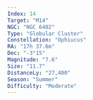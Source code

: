 ```yaml
---
Index: 14
Target: "M14"
NGC: "NGC 6402"
Type: "Globular Cluster"
Constellation: "Ophiucus"
RA: "17h 37.6m"
Dec: "-3°15"
Magnitude: "7.6"
Size: "11.7"
DistanceLy: "27,400"
Season: "Summer"
Difficulty: "Moderate"
---
```

